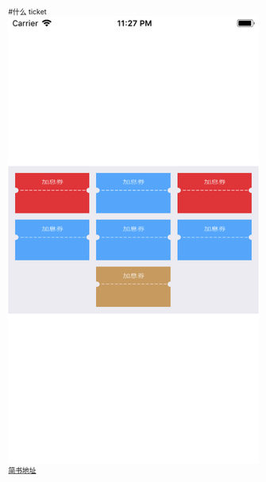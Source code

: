 #什么 ticket
![效果图](https://github.com/suqinglin113x/ticket/raw/master/screenshots/1.png)
[简书地址](https://www.jianshu.com/p/34a2bbf9c3fc)
